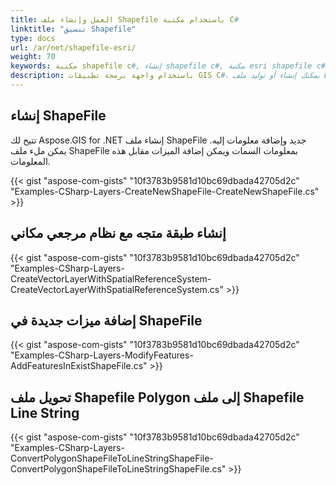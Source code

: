 ```yaml
---
title: العمل وإنشاء ملف Shapefile باستخدام مكتبة C#
linktitle: "تنسيق Shapefile"
type: docs
url: /ar/net/shapefile-esri/
weight: 70
keywords: مكتبة shapefile c#, إنشاء shapefile c#, مكتبة esri shapefile c#
description: باستخدام واجهة برمجة تطبيقات GIS C#، يمكنك إنشاء أو توليد ملف Esri ShapeFile جديد وإضافة معلومات إليه. يمكنك أيضًا إضافة ميزات جديدة في ShapeFile.
---
```


## **إنشاء ShapeFile**
تتيح لك Aspose.GIS for .NET إنشاء ملف ShapeFile جديد وإضافة معلومات إليه. يمكن ملء ملف ShapeFile بمعلومات السمات ويمكن إضافة الميزات مقابل هذه المعلومات.

{{< gist "aspose-com-gists" "10f3783b9581d10bc69dbada42705d2c" "Examples-CSharp-Layers-CreateNewShapeFile-CreateNewShapeFile.cs" >}}
## **إنشاء طبقة متجه مع نظام مرجعي مكاني**
{{< gist "aspose-com-gists" "10f3783b9581d10bc69dbada42705d2c" "Examples-CSharp-Layers-CreateVectorLayerWithSpatialReferenceSystem-CreateVectorLayerWithSpatialReferenceSystem.cs" >}}
## **إضافة ميزات جديدة في ShapeFile**
{{< gist "aspose-com-gists" "10f3783b9581d10bc69dbada42705d2c" "Examples-CSharp-Layers-ModifyFeatures-AddFeaturesInExistShapeFile.cs" >}}
## **تحويل ملف Shapefile Polygon إلى ملف Shapefile Line String**
{{< gist "aspose-com-gists" "10f3783b9581d10bc69dbada42705d2c" "Examples-CSharp-Layers-ConvertPolygonShapeFileToLineStringShapeFile-ConvertPolygonShapeFileToLineStringShapeFile.cs" >}}
